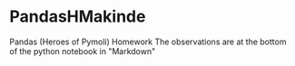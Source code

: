 # PandasHMakinde
Pandas (Heroes of Pymoli) Homework
The observations are at the bottom of the python notebook in "Markdown"
